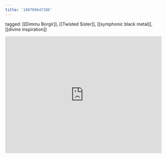 ```yaml
---
title: '180789647286'
---
```

tagged: [[Dimmu Borgir]], [[Twisted Sister]], [[symphonic black metal]], [[divine inspiration]]
<iframe allow="accelerometer; autoplay; clipboard-write; encrypted-media; gyroscope; picture-in-picture" allowfullscreen="" frameborder="0" height="375" id="youtube_iframe" src="https://www.youtube.com/embed/dRSsxUjulLY?feature=oembed&amp;enablejsapi=1&amp;origin=https://safe.txmblr.com&amp;wmode=opaque" width="500"></iframe>
